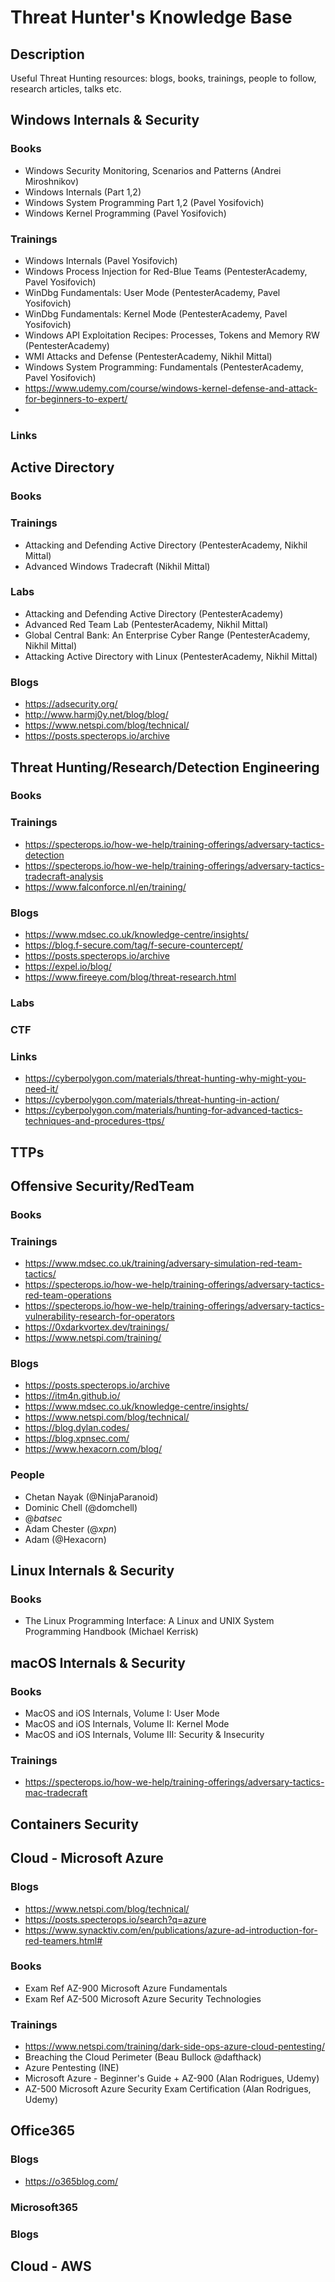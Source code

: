 # Threat Hunter's Knowledge Base

## Description
Useful Threat Hunting resources: blogs, books, trainings, people to follow, research articles, talks etc.

## Windows Internals & Security

### Books
- Windows Security Monitoring, Scenarios and Patterns (Andrei Miroshnikov)
- Windows Internals (Part 1,2)
- Windows System Programming Part 1,2 (Pavel Yosifovich)
- Windows Kernel Programming (Pavel Yosifovich)

### Trainings
- Windows Internals (Pavel Yosifovich)
- Windows Process Injection for Red-Blue Teams (PentesterAcademy, Pavel Yosifovich)
- WinDbg Fundamentals: User Mode (PentesterAcademy, Pavel Yosifovich)
- WinDbg Fundamentals: Kernel Mode (PentesterAcademy, Pavel Yosifovich)
- Windows API Exploitation Recipes: Processes, Tokens and Memory RW (PentesterAcademy)
- WMI Attacks and Defense (PentesterAcademy, Nikhil Mittal)
- Windows System Programming: Fundamentals (PentesterAcademy, Pavel Yosifovich)
- https://www.udemy.com/course/windows-kernel-defense-and-attack-for-beginners-to-expert/
- 

### Links

## Active Directory

### Books

### Trainings
- Attacking and Defending Active Directory (PentesterAcademy, Nikhil Mittal)
- Advanced Windows Tradecraft (Nikhil Mittal)

### Labs
- Attacking and Defending Active Directory (PentesterAcademy)
- Advanced Red Team Lab (PentesterAcademy, Nikhil Mittal)
- Global Central Bank: An Enterprise Cyber Range (PentesterAcademy, Nikhil Mittal)
- Attacking Active Directory with Linux (PentesterAcademy, Nikhil Mittal)

### Blogs
- https://adsecurity.org/
- http://www.harmj0y.net/blog/blog/
- https://www.netspi.com/blog/technical/
- https://posts.specterops.io/archive

## Threat Hunting/Research/Detection Engineering

### Books

### Trainings
- https://specterops.io/how-we-help/training-offerings/adversary-tactics-detection
- https://specterops.io/how-we-help/training-offerings/adversary-tactics-tradecraft-analysis
- https://www.falconforce.nl/en/training/

### Blogs
- https://www.mdsec.co.uk/knowledge-centre/insights/
- https://blog.f-secure.com/tag/f-secure-countercept/
- https://posts.specterops.io/archive
- https://expel.io/blog/
- https://www.fireeye.com/blog/threat-research.html

### Labs

### CTF

### Links
- https://cyberpolygon.com/materials/threat-hunting-why-might-you-need-it/
- https://cyberpolygon.com/materials/threat-hunting-in-action/
- https://cyberpolygon.com/materials/hunting-for-advanced-tactics-techniques-and-procedures-ttps/

## TTPs

## Offensive Security/RedTeam

### Books

### Trainings
- https://www.mdsec.co.uk/training/adversary-simulation-red-team-tactics/
- https://specterops.io/how-we-help/training-offerings/adversary-tactics-red-team-operations
- https://specterops.io/how-we-help/training-offerings/adversary-tactics-vulnerability-research-for-operators
- https://0xdarkvortex.dev/trainings/
- https://www.netspi.com/training/

### Blogs
- https://posts.specterops.io/archive
- https://itm4n.github.io/
- https://www.mdsec.co.uk/knowledge-centre/insights/
- https://www.netspi.com/blog/technical/
- https://blog.dylan.codes/
- https://blog.xpnsec.com/
- https://www.hexacorn.com/blog/

### People
- Chetan Nayak (@NinjaParanoid)
- Dominic Chell (@domchell)
- @_batsec_
- Adam Chester (@_xpn_)
- Adam (@Hexacorn)

## Linux Internals & Security

### Books
- The Linux Programming Interface: A Linux and UNIX System Programming Handbook (Michael Kerrisk)

## macOS Internals & Security

### Books
- MacOS and iOS Internals, Volume I: User Mode
- MacOS and iOS Internals, Volume II: Kernel Mode
- MacOS and iOS Internals, Volume III: Security & Insecurity

### Trainings
- https://specterops.io/how-we-help/training-offerings/adversary-tactics-mac-tradecraft

## Containers Security

## Cloud - Microsoft Azure

### Blogs
- https://www.netspi.com/blog/technical/
- https://posts.specterops.io/search?q=azure
- https://www.synacktiv.com/en/publications/azure-ad-introduction-for-red-teamers.html#

### Books
- Exam Ref AZ-900 Microsoft Azure Fundamentals
- Exam Ref AZ-500 Microsoft Azure Security Technologies

### Trainings
- https://www.netspi.com/training/dark-side-ops-azure-cloud-pentesting/
- Breaching the Cloud Perimeter (Beau Bullock @dafthack)
- Azure Pentesting (INE)
- Microsoft Azure - Beginner's Guide + AZ-900 (Alan Rodrigues, Udemy)
- AZ-500 Microsoft Azure Security Exam Certification (Alan Rodrigues, Udemy)


## Office365

### Blogs
- https://o365blog.com/

### Microsoft365

### Blogs


## Cloud - AWS

